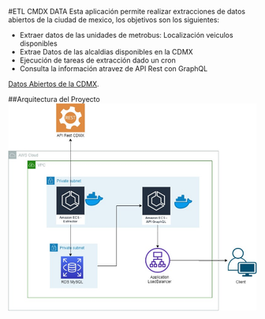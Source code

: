 #ETL CMDX DATA
Esta aplicación permite realizar extracciones de datos abiertos de la ciudad de mexico, los objetivos son los siguientes:
- Extraer datos de las unidades de metrobus: Localización veiculos disponibles
- Extrae Datos de las alcaldias disponibles en la CDMX
- Ejecución de tareas de extracción dado un cron
- Consulta la información atravez de API Rest con GraphQL


[Datos Abiertos de la CDMX](https://datos.cdmx.gob.mx/pages/home/).


##Arquitectura del Proyecto
![picture](https://github.com/pxbloochoa/Extractor-API/blob/master/commons/Diagram-Arquitectura.jpg)
